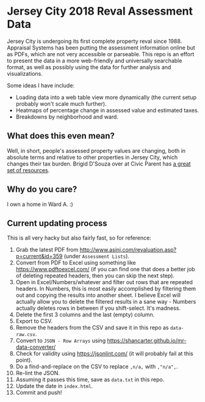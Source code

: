 # Jersey City 2018 Reval Assessment Data

Jersey City is undergoing its first complete property reval since 1988. Appraisal Systems has been putting the assessment information online but as PDFs, which are not very accessible or parseable. This repo is an effort to present the data in a more web-friendly and universally searchable format, as well as possibly using the data for further analysis and visualizations.

Some ideas I have include:

* Loading data into a web table view more dynamically (the current setup probably won't scale much further).
* Heatmaps of percentage change in assessed value and estimated taxes.
* Breakdowns by neighborhood and ward.

## What does this even mean?

Well, in short, people's assessed property values are changing, both in absolute terms and relative to other properties in Jersey City, which changes their tax burden. Brigid D'Souza over at Civic Parent has [a great set of resources](https://civicparent.org/jerseycity-revaluation-lets-getcivic/).

## Why do you care?

I own a home in Ward A. :)

## Current updating process

This is all very hacky but also fairly fast, so for reference:

1. Grab the latest PDF from http://www.asinj.com/revaluation.asp?p=current&id=359 (under `Assessment Lists`).
2. Convert from PDF to Excel using something like https://www.pdftoexcel.com/ (if you can find one that does a better job of deleting repeated headers, then you can skip the next step).
3. Open in Excel/Numbers/whatever and filter out rows that are repeated headers. In Numbers, this is most easily accomplished by filtering them out and copying the results into another sheet. I believe Excel will actually allow you to delete the filtered results in a sane way - Numbers actually deletes rows in between if you shift-select. It's madness.
4. Delete the first 3 columns and the last (empty) column.
5. Export to CSV.
6. Remove the headers from the CSV and save it in this repo as `data-raw.csv`.
7. Convert to `JSON - Row Arrays` using https://shancarter.github.io/mr-data-converter/
8. Check for validity using https://jsonlint.com/ (it will probably fail at this point).
9. Do a find-and-replace on the CSV to replace `,n/a,` with `,"n/a",`.
10. Re-lint the JSON.
11. Assuming it passes this time, save as `data.txt` in this repo.
12. Update the date in `index.html`.
13. Commit and push!
